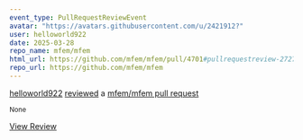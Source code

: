 ```yaml
---
event_type: PullRequestReviewEvent
avatar: "https://avatars.githubusercontent.com/u/2421912?"
user: helloworld922
date: 2025-03-28
repo_name: mfem/mfem
html_url: https://github.com/mfem/mfem/pull/4701#pullrequestreview-2727013795
repo_url: https://github.com/mfem/mfem
---
```


<a href='https://github.com/helloworld922' target='_blank'>helloworld922</a> <a href='https://github.com/mfem/mfem/pull/4701#pullrequestreview-2727013795' target='_blank'>reviewed</a> a <a href='https://github.com/mfem/mfem/pull/4701' target='_blank'>mfem/mfem pull request</a>

<small>None</small>

<a href='https://github.com/mfem/mfem/pull/4701#pullrequestreview-2727013795' target='_blank'>View Review</a>